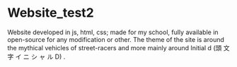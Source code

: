 # Website_test2
Website developed in js, html, css; made for my school, fully available in open-source for any modification or other. The theme of the site is around the mythical vehicles of street-racers and more mainly around Initial d (頭 文 字 イ ニ シ ャ ル D) .
